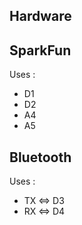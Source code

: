 ## Hardware

SparkFun
--------

Uses :
- D1
- D2
- A4
- A5

Bluetooth
---------

Uses :
- TX <=> D3
- RX <=> D4
